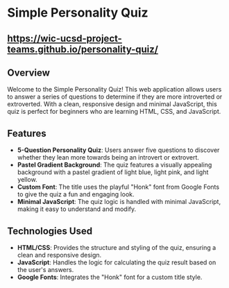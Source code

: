 # Simple Personality Quiz

## https://wic-ucsd-project-teams.github.io/personality-quiz/

## Overview

Welcome to the Simple Personality Quiz! This web application allows users to answer a series of questions to determine if they are more introverted or extroverted. With a clean, responsive design and minimal JavaScript, this quiz is perfect for beginners who are learning HTML, CSS, and JavaScript.

## Features

- **5-Question Personality Quiz**: Users answer five questions to discover whether they lean more towards being an introvert or extrovert.
- **Pastel Gradient Background**: The quiz features a visually appealing background with a pastel gradient of light blue, light pink, and light yellow.
- **Custom Font**: The title uses the playful "Honk" font from Google Fonts to give the quiz a fun and engaging look.
- **Minimal JavaScript**: The quiz logic is handled with minimal JavaScript, making it easy to understand and modify.

## Technologies Used

- **HTML/CSS**: Provides the structure and styling of the quiz, ensuring a clean and responsive design.
- **JavaScript**: Handles the logic for calculating the quiz result based on the user's answers.
- **Google Fonts**: Integrates the "Honk" font for a custom title style.
